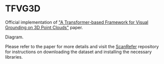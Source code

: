 # TFVG3D

Official implementation of ["A Transformer-based Framework for Visual Grounding on 3D Point Clouds"](https://ieeexplore.ieee.org/document/10475280) paper.

Diagram.

Please refer to the paper for more details and visit the [ScanRefer](https://github.com/daveredrum/ScanRefer) repository for instructions on downloading the dataset and installing the necessary libraries.
